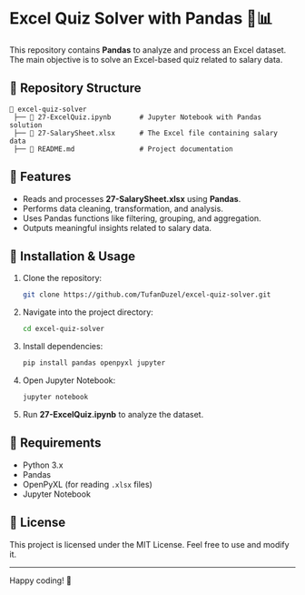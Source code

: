 # Excel Quiz Solver with Pandas 📝📊

This repository contains **Pandas** to analyze and process an Excel dataset. The main objective is to solve an Excel-based quiz related to salary data.

## 📂 Repository Structure
```
📂 excel-quiz-solver
 ├── 📜 27-ExcelQuiz.ipynb       # Jupyter Notebook with Pandas solution
 ├── 📜 27-SalarySheet.xlsx      # The Excel file containing salary data
 ├── 📜 README.md                # Project documentation
```

## 🚀 Features
- Reads and processes **27-SalarySheet.xlsx** using **Pandas**.
- Performs data cleaning, transformation, and analysis.
- Uses Pandas functions like filtering, grouping, and aggregation.
- Outputs meaningful insights related to salary data.

## 🔧 Installation & Usage

1. Clone the repository:
   ```bash
   git clone https://github.com/TufanDuzel/excel-quiz-solver.git
   ```
2. Navigate into the project directory:
   ```bash
   cd excel-quiz-solver
   ```
3. Install dependencies:
   ```bash
   pip install pandas openpyxl jupyter
   ```
4. Open Jupyter Notebook:
   ```bash
   jupyter notebook
   ```
5. Run **27-ExcelQuiz.ipynb** to analyze the dataset.

## 📌 Requirements
- Python 3.x
- Pandas
- OpenPyXL (for reading `.xlsx` files)
- Jupyter Notebook

## 📜 License
This project is licensed under the MIT License. Feel free to use and modify it.

---

Happy coding! 🚀
